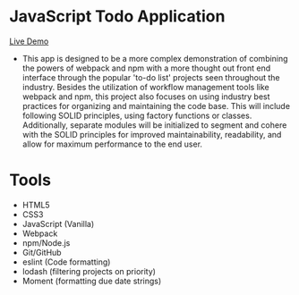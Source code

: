 # JavaScript Todo Application

[Live Demo](https://pataskad.github.io/js-toDoList/)

-  This app is designed to be a more complex demonstration of combining the powers of webpack and npm with a more thought out front end interface through the popular 'to-do list' projects seen throughout the industry.  Besides the utilization of workflow management tools like webpack and npm, this project also focuses on using industry best practices for organizing and maintaining the code base.  This will include following SOLID principles, using factory functions or classes.  Additionally, separate modules will be initialized to segment and cohere with the SOLID principles for improved maintainability, readability, and allow for maximum performance to the end user.

# Tools #

* HTML5
* CSS3
* JavaScript (Vanilla)
* Webpack
* npm/Node.js
* Git/GitHub
* eslint (Code formatting)
* lodash (filtering projects on priority)
* Moment (formatting due date strings)